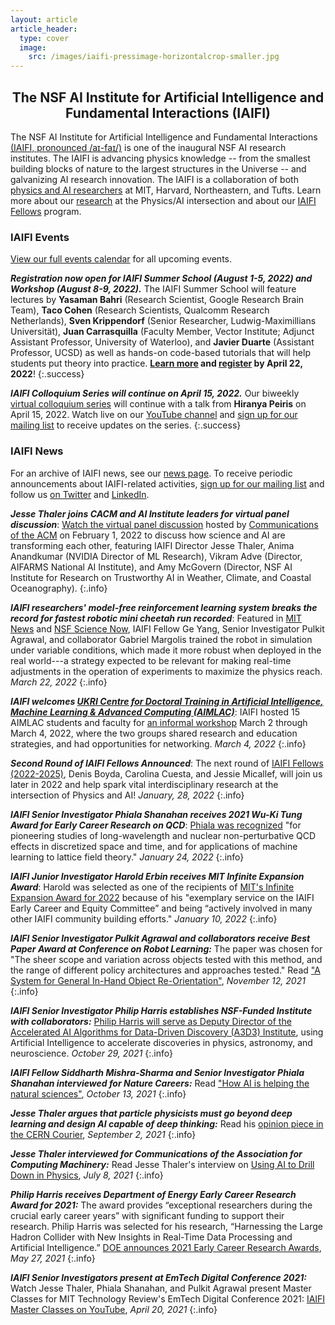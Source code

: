 ```yaml
---
layout: article
article_header:
  type: cover
  image:
    src: /images/iaifi-pressimage-horizontalcrop-smaller.jpg
---
```


<center>
<div style="max-width: 650px;">
<h2>The NSF AI Institute for Artificial Intelligence and Fundamental Interactions (IAIFI)</h2>
</div>
</center>

The NSF AI Institute for Artificial Intelligence and Fundamental Interactions [(IAIFI, pronounced /aɪ-faɪ/)](/about.html) is one of the inaugural NSF AI research institutes. The IAIFI is advancing physics knowledge -- from the smallest building blocks of nature to the largest structures in the Universe -- and galvanizing AI research innovation. The IAIFI is a collaboration of both [physics and AI researchers](/people.html) at MIT, Harvard, Northeastern, and Tufts.  Learn more about our [research](/research.html) at the Physics/AI intersection and about our [IAIFI Fellows](/fellows.html) program.

### IAIFI Events

[View our full events calendar](events-calendar.html) for all upcoming events.

***Registration now open for IAIFI Summer School (August 1-5, 2022) and Workshop (August 8-9, 2022).***  The IAIFI Summer School will feature lectures by **Yasaman Bahri** (Research Scientist, Google Research Brain Team), **Taco Cohen** (Research Scientists, Qualcomm Research Netherlands), **Sven Krippendorf** (Senior Researcher, Ludwig-Maximillians Universität), **Juan Carrasquilla** (Faculty Member, Vector Institute; Adjunct Assistant Professor, University of Waterloo), and **Javier Duarte** (Assistant Professor, UCSD) as well as hands-on code-based tutorials that will help students put theory into practice. **[Learn more](https://iaifi.org/phd-summer-school.html) and [register](https://docs.google.com/forms/d/e/1FAIpQLSdSsQlFKYRfioz8uUiYaKiFMRDMCKwqkxBbs_ywgKQm02-cxw/viewform) by April 22, 2022**!
{:.success}

***IAIFI Colloquium Series will continue on April 15, 2022.***  Our biweekly [virtual colloquium series](events.html) will continue with a talk from **Hiranya Peiris** on April 15, 2022. Watch live on our [YouTube channel](https://www.youtube.com/channel/UCueoFcGm_15kSB-wDd4CBZA) and [sign up for our mailing list](http://mailman.mit.edu/mailman/listinfo/iaifi-news) to receive updates on the series.
{:.success}

### IAIFI News

For an archive of IAIFI news, see our [news page](/iaifi-news.html). To receive periodic announcements about IAIFI-related activities, [sign up for our mailing list](http://mailman.mit.edu/mailman/listinfo/iaifi-news) and follow us [on Twitter](http://www.twitter.com/iaifi_news) and [LinkedIn](https://www.linkedin.com/company/iaifi).

***Jesse Thaler joins CACM and AI Institute leaders for virtual panel discussion***: [Watch the virtual panel discussion](https://dl.acm.org/doi/10.1145/3517329) hosted by [Communications of the ACM](https://cacm.acm.org/) on February 1, 2022 to discuss how science and AI are transforming each other, featuring IAIFI Director Jesse Thaler, Anima Anandkumar (NVIDIA Director of ML Research), Vikram Adve (Director, AIFARMS National AI Institute), and Amy McGovern (Director, NSF AI Institute for Research on Trustworthy AI in Weather, Climate, and Coastal Oceanography).
{:.info}

***IAIFI researchers' model-free reinforcement learning system breaks the record for fastest robotic mini cheetah run recorded***: Featured in [MIT News](https://news.mit.edu/2022/3-questions-how-mit-mini-cheetah-learns-run-fast-0317) and [NSF Science Now](https://t.co/OWEbGuGTwG), IAIFI Fellow Ge Yang, Senior Investigator Pulkit Agrawal, and collaborator Gabriel Margolis trained the robot in simulation under variable conditions, which made it more robust when deployed in the real world---a strategy expected to be relevant for making real-time adjustments in the operation of experiments to maximize the physics reach. *March 22, 2022*
{:.info}

***IAIFI welcomes [UKRI Centre for Doctoral Training in Artificial Intelligence, Machine Learning & Advanced Computing (AIMLAC)](http://cdt-aimlac.org)***: IAIFI hosted 15 AIMLAC students and faculty for [an informal workshop](/partnerships.html#iaifi-aimlac-workshop) March 2 through March 4, 2022, where the two groups shared research and education strategies, and had opportunities for networking. *March 4, 2022*
{:.info} 

***Second Round of IAIFI Fellows Announced***: The next round of [IAIFI Fellows (2022-2025)](/current-fellows.html#2021-2025-iaifi-fellows), Denis Boyda, Carolina Cuesta, and Jessie Micallef, will join us later in 2022 and help spark vital interdisciplinary research at the intersection of Physics and AI! *January, 28, 2022*
{:.info}

***IAIFI Senior Investigator Phiala Shanahan receives 2021 Wu-Ki Tung Award for Early Career Research on QCD***: [Phiala was recognized](https://varelas.people.uic.edu/tung_award/) "for pioneering studies of long-wavelength and nuclear non-perturbative QCD effects in discretized space and time, and for applications of machine learning to lattice field theory." *January 24, 2022*
{:.info}

***IAIFI Junior Investigator Harold Erbin receives MIT Infinite Expansion Award***: Harold was selected as one of the recipients of [MIT's Infinite Expansion Award for 2022](https://science.mit.edu/about/awards/staff-excellence-awards/infinite-mile-kilometer-winners/) because of his "exemplary service on the IAIFI Early Career and Equity Committee” and being “actively involved in many other IAIFI community building efforts." *January 10, 2022*
{:.info}

***IAIFI Senior Investigator Pulkit Agrawal and collaborators receive Best Paper Award at Conference on Robot Learning:*** The paper was chosen for "The sheer scope and variation across objects tested with this method, and the range of different policy architectures and approaches tested." Read ["A System for General In-Hand Object Re-Orientation"](https://openreview.net/forum?id=7uSBJDoP7tY), *November 12, 2021*
{:.info}

***IAIFI Senior Investigator Philip Harris establishes NSF-Funded Institute with collaborators:*** [Philip Harris will serve as Deputy Director of the Accelerated AI Algorithms for Data-Driven Discovery (A3D3) Institute](https://news.mit.edu/2021/taming-data-deluge-1029), using Artificial Intelligence to accelerate discoveries in physics, astronomy, and neuroscience. *October 29, 2021*
{:.info}

***IAIFI Fellow Siddharth Mishra-Sharma and Senior Investigator Phiala Shanahan interviewed for Nature Careers:*** Read ["How AI is helping the natural sciences"](https://www.nature.com/articles/d41586-021-02762-6), *October 13, 2021*
{:.info}

***Jesse Thaler argues that particle physicists must go beyond deep learning and design AI capable of deep thinking:*** Read his [opinion piece in the CERN Courier](https://cerncourier.com/a/designing-an-ai-physicist/), *September 2, 2021*
{:.info}

***Jesse Thaler interviewed for Communications of the Association for Computing Machinery:*** Read Jesse Thaler's interview on [Using AI to Drill Down in Physics](https://cacm.acm.org/news/253847-using-ai-to-drill-down-in-physics/fulltext), *July 8, 2021*
{:.info}

***Philip Harris receives Department of Energy Early Career Research Award for 2021:*** The award provides “exceptional researchers during the crucial early career years” with significant funding to support their research. Philip Harris was selected for his research, “Harnessing the Large Hadron Collider with New Insights in Real-Time Data Processing and Artificial Intelligence.” [DOE announces 2021 Early Career Research Awards](https://science.osti.gov/early-career), *May 27, 2021*
{:.info}

***IAIFI Senior Investigators present at EmTech Digital Conference 2021:*** Watch Jesse Thaler, Phiala Shanahan, and Pulkit Agrawal present Master Classes for MIT Technology Review's EmTech Digital Conference 2021: [IAIFI Master Classes on YouTube](https://youtube.com/playlist?list=PLBY0ED2StbGZV9_8FDiBRdWCr1AZeW9FN), *April 20, 2021*
{:.info}


<!---
***More IAIFI News:*** For an archive of IAIFI news, see our [news page](/iaifi-news.html).
--->
